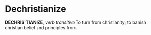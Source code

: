# Dechristianize

**DECHRIS'TIANIZE**, _verb transitive_ To turn from christianity; to banish christian belief and principles from.